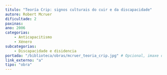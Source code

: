 ```yaml
---
titulo: "Teoría Crip: signos culturais do cuir e da discapacidade"
autore: Robert Mcruer
dificultade: 2
paxinas:
ano: 2006
categorias:
    - Anticapacitismo
    - Xénero
subcategorias:
    - Discapacidade e disidencia
portada: "/biblioteca/obras/mcruer_teoria_crip.jpg" # Opcional, imaxe da portada
link_externo: "a"
tipo: "obra"
---
```

